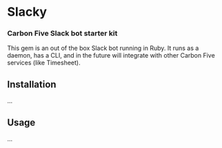# Slacky

### Carbon Five Slack bot starter kit

This gem is an out of the box Slack bot running in Ruby.  It runs as a
daemon, has a CLI, and in the future will integrate with other Carbon
Five services (like Timesheet).

## Installation

...

## Usage

...
